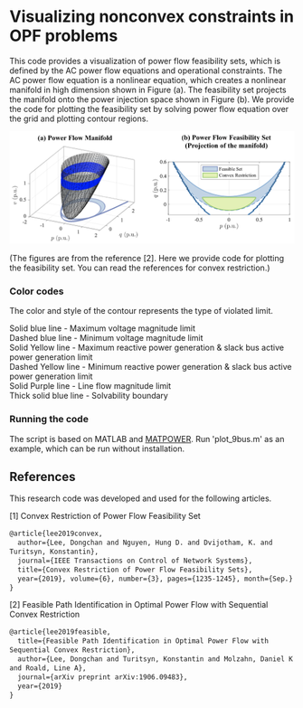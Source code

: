 # Visualizing nonconvex constraints in OPF problems

This code provides a visualization of power flow feasibility sets, which is defined by the AC power flow equations and operational constraints. The AC power flow equation is a nonlinear equation, which creates a nonlinear manifold in high dimension shown in Figure (a). The feasibility set projects the manifold onto the power injection space shown in Figure (b). We provide the code for plotting the feasibility set by solving power flow equation over the grid and plotting contour regions.

<img src="src/feasibility_set.png" width="600">

(The figures are from the reference [2]. Here we provide code for plotting the feasibility set. You can read the references for convex restriction.)

### Color codes

The color and style of the contour represents the type of violated limit.

Solid blue line - Maximum voltage magnitude limit <br />
Dashed blue line - Minimum voltage magnitude limit <br />
Solid Yellow line - Maximum reactive power generation & slack bus active power generation limit <br />
Dashed Yellow line - Minimum reactive power generation & slack bus active power generation limit <br />
Solid Purple line - Line flow magnitude limit <br />
Thick solid blue line - Solvability boundary

### Running the code

The script is based on MATLAB and [MATPOWER](https://matpower.org/).
Run 'plot_9bus.m' as an example, which can be run without installation.

## References

This research code was developed and used for the following articles.

[1] Convex Restriction of Power Flow Feasibility Set

    @article{lee2019convex,
      author={Lee, Dongchan and Nguyen, Hung D. and Dvijotham, K. and Turitsyn, Konstantin},
      journal={IEEE Transactions on Control of Network Systems},
      title={Convex Restriction of Power Flow Feasibility Sets},
      year={2019}, volume={6}, number={3}, pages={1235-1245}, month={Sep.}
    }

[2] Feasible Path Identification in Optimal Power Flow with Sequential Convex Restriction

    @article{lee2019feasible,
      title={Feasible Path Identification in Optimal Power Flow with Sequential Convex Restriction},
      author={Lee, Dongchan and Turitsyn, Konstantin and Molzahn, Daniel K and Roald, Line A},
      journal={arXiv preprint arXiv:1906.09483},
      year={2019}
    }
